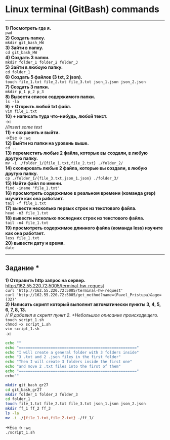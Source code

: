 # Linux terminal (GitBash) commands
____
__1) Посмотреть где я.__   
	`pwd`  
__2) Создать папку.__   
	`mkdir git_bash_HW`  
__3) Зайти в папку.__   
	`cd git_bash_HW`  
__4) Создать 3 папки.__   
	`mkdir folder_1 folder_2 folder_3`  
__5) Зайти в любоую папку.__   
	`cd folder_1`  
__6) Создать 5 файлов (3 txt, 2 json).__   
	`touch file_1.txt file_2.txt file_3.txt json_1.json json_2.json`  
__7) Создать 3 папки.__   
	`mkdir p_1 p_2 p_3`  
__8) Вывести список содержимого папки.__   
	`ls -la`  
__9) + Открыть любой txt файл.__     
	`vim file_1.txt`  
__10) + написать туда что-нибудь, любой текст.__   
	->i   
	*//insert some text*  
__11) + сохранить и выйти.__   
	->Esc -> `:wq`  
__12) Выйти из папки на уровень выше.__   
	`cd ..`  
__13) переместить любые 2 файла, которые вы создали, в любую другую папку.__   
	`mv -i ./folder_1/{file_1.txt,file_2.txt} ./folder_2/`  
__14) скопировать любые 2 файла, которые вы создали, в любую другую папку.__   
	`cp ./folder_1/{file_3.txt,json_1.json} ./folder_3/`  
__15) Найти файл по имени.__   
	`find -iname "file_1.txt"`  
__16) просмотреть содержимое в реальном времени (команда grep) изучите как она работает.__   
	`tail -f file_1.txt`  
__17) вывести несколько первых строк из текстового файла.__   
	`head -n3 file_1.txt`  
__18) вывести несколько последних строк из текстового файла.__   
	`tail -n4 file_1.txt`  
__19) просмотреть содержимое длинного файла (команда less) изучите как она работает.__   
	`less file_1.txt`  
__20) вывести дату и время.__   
	`date`  
____

## Задание *  
__1) Отправить http запрос на сервер.__   
http://162.55.220.72:5005/terminal-hw-request  
	`curl 'http://162.55.220.72:5005/terminal-hw-request'`  
	`curl 'http://162.55.220.72:5005/get_method?name=(Pavel_Pristupa)&age=(32)'`  
__2) Написать скрипт который выполнит автоматически пункты 3, 4, 5, 6, 7, 8, 13.__   
*// Я добавил в скрипт пункт 2. +Небольшое описание происходящего.*  
`touch script_1.sh`  
`chmod +x script_1.sh`  
`vim script_1.sh`  
->i 
```bash
echo ""  
echo "===================================================="  
echo "I will create a general folder with 3 folders inside"  
echo "3 .txt and 2 .json files in the first folder"  
echo "Then I will create 3 folders inside the first one"  
echo "and move 2 .txt files into the first of them"  
echo "===================================================="  
echo""  

mkdir git_bash_gr27  
cd git_bash_gr27  
mkdir folder_1 folder_2 folder_3  
cd folder_1  
touch file_1.txt file_2.txt file_3.txt json_1.json json_2.json  
mkdir ff_1 ff_2 ff_3  
ls -la  
mv -i ./{file_1.txt,file_2.txt} ./ff_1/  
```  
->Esc -> `:wq`  
`./script_1.sh`  
